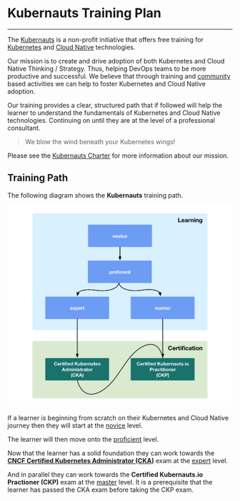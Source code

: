 # Kubernauts Training Plan

---

The [Kubernauts](https://kubernauts.io/) is a non-profit initiative that offers free training for [Kubernetes](https://kubernetes.io) and [Cloud Native](https://www.cncf.io) technologies.

Our mission is to create and drive adoption of both Kubernetes and Cloud Native Thinking / Strategy.  Thus, helping DevOps teams to be more productive and successful. We believe that through training and [community](docs/community.md) based activities we can help to foster Kubernetes and Cloud Native adoption.

Our training provides a clear, structured path that if followed will help the learner to understand the fundamentals of Kubernetes and Cloud Native technologies. Continuing on until they are at the  level of a professional consultant.

> We blow the wind beneath your Kubernetes wings!

Please see the [Kubernauts Charter](https://kubernauts.io/en/kubernauts-charter.html) for more information about our mission.


## Training Path

The following diagram shows the **Kubernauts** training path.

<img src="images/training-path.png" alt="blank" width="765"/>

If a learner is beginning from scratch on their Kubernetes and Cloud Native journey then they will start at the [novice](docs/novice.md) level.

The learner will then move onto the [proficient](docs/proficient.md) level.

Now that the learner has a solid foundation they can work towards the [**CNCF Certified Kubernetes Administrator (CKA)**](https://github.com/cncf/curriculum/blob/master/certified_kubernetes_administrator_exam_V0.9.pdf) exam at the [expert](docs/expert.md) level.  

And in parallel they can work towards the **Certified Kubernauts.io Practioner (CKP)** exam at the [master](docs/master.md) level.  It is a prerequisite that the learner has  passed the CKA exam before taking the CKP exam.

<br/><br/>